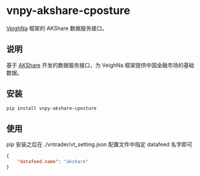 # vnpy-akshare-cposture

[VeighNa](https://www.vnpy.com) 框架的 AKShare 数据服务接口。

## 说明

基于 [AKShare](https://akshare.akfamily.xyz/) 开发的数据服务接口，为 VeighNa 框架提供中国金融市场的基础数据。

## 安装

```bash
pip install vnpy-akshare-cposture
```

## 使用

pip 安装之后在 ./vntrader/vt_setting.json 配置文件中指定 datafeed 名字即可

```json
{
    "datafeed.name": "akshare"
}
```
